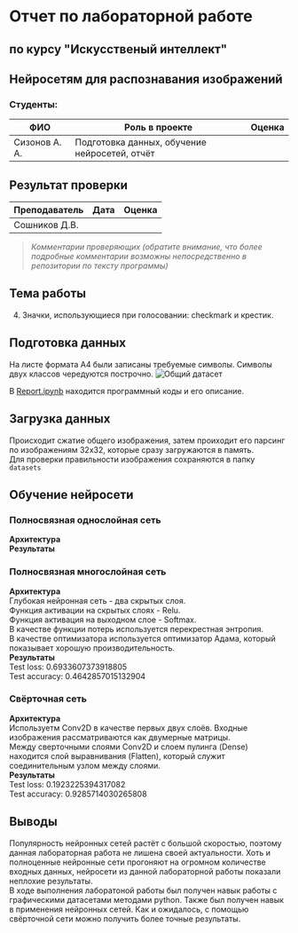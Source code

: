 # Отчет по лабораторной работе 
## по курсу "Искусственый интеллект"

## Нейросетям для распознавания изображений


### Студенты: 

| ФИО       | Роль в проекте                     | Оценка       |
|-----------|------------------------------------|--------------|
| Сизонов А. А. | Подготовка данных, обучение нейросетей, отчёт |          

## Результат проверки

| Преподаватель     | Дата         |  Оценка       |
|-------------------|--------------|---------------|
| Сошников Д.В. |              |               |

> *Комментарии проверяющих (обратите внимание, что более подробные комментарии возможны непосредственно в репозитории по тексту программы)*

## Тема работы

4. Значки, использующиеся при голосовании: checkmark и крестик.


## Подготовка данных
На листе формата А4 были записаны требуемые символы. Символы двух классов чередуются построчно.
![Общий датасет](dataset.jpg)


В [Report.ipynb](Report.ipnb) находится программный коды и его описание.

## Загрузка данных
Происходит сжатие общего изображения, затем проиходит его парсинг по изображениям 32x32, которые сразу загружаются в память.\
Для проверки правильности изображения сохраняются в папку `datasets`
## Обучение нейросети

### Полносвязная однослойная сеть
**Архитектура**\
**Результаты**

### Полносвязная многослойная сеть
**Архитектура** \
Глубокая нейронная сеть - два скрытых слоя. \
Функция активации на скрытых слоях - Relu.\
Функция активация на выходном слое - Softmax. \
В качестве функции потерь используется перекрестная энтропия. \
В качестве оптимизатора используется оптимизатор Адама, который показывает хорошую производительность.\
**Результаты**\
Test loss: 0.6933607373918805\
Test accuracy: 0.4642857015132904

### Свёрточная сеть
**Архитектура**\
Используетм Conv2D в качестве первых двух слоёв. Входные изображения рассматриваются как двумерные матрицы. \
Между сверточными слоями Conv2D и слоем пулинга (Dense) находится слой выравнивания (Flatten), который служит соединительным узлом между слоями.\
**Результаты**\
Test loss: 0.1923225394317082\
Test accuracy: 0.9285714030265808
## Выводы
Популярность нейронных сетей растёт с большой скоростью, поэтому данная лабораторная работа не лишена своей актуальности. Хоть и полноценные нейронные сети прогоняют на огромном количестве входных данных, нейросети из данной лабораторной работы показали неплохие результаты.\
В ходе выполнения лаборатоной работы был получен навык работы с графическими датасетами методами python. Также был получен навык в применения нейронных сетей. Как и ожидалось, с помощью свёрточной сети можно получить более точные результаты.
